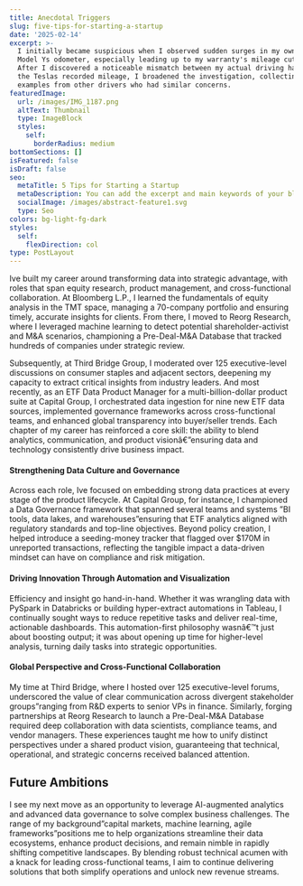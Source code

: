 ```yaml
---
title: Anecdotal Triggers
slug: five-tips-for-starting-a-startup
date: '2025-02-14'
excerpt: >-
  I initially became suspicious when I observed sudden surges in my own Tesla
  Model Ys odometer, especially leading up to my warranty's mileage cutoffs.
  After I discovered a noticeable mismatch between my actual driving habits and
  the Teslas recorded mileage, I broadened the investigation, collecting
  examples from other drivers who had similar concerns.
featuredImage:
  url: /images/IMG_1187.png
  altText: Thumbnail
  type: ImageBlock
  styles:
    self:
      borderRadius: medium
bottomSections: []
isFeatured: false
isDraft: false
seo:
  metaTitle: 5 Tips for Starting a Startup
  metaDescription: You can add the excerpt and main keywords of your blog post here.
  socialImage: /images/abstract-feature1.svg
  type: Seo
colors: bg-light-fg-dark
styles:
  self:
    flexDirection: col
type: PostLayout
---
```

Ive built my career around transforming data into strategic advantage, with roles that span equity research, product management, and cross-functional collaboration. At Bloomberg L.P., I learned the fundamentals of equity analysis in the TMT space, managing a 70-company portfolio and ensuring timely, accurate insights for clients. From there, I moved to Reorg Research, where I leveraged machine learning to detect potential shareholder-activist and M\&A scenarios, championing a Pre-Deal-M\&A Database that tracked hundreds of companies under strategic review.

Subsequently, at Third Bridge Group, I moderated over 125 executive-level discussions on consumer staples and adjacent sectors, deepening my capacity to extract critical insights from industry leaders. And most recently, as an ETF Data Product Manager for a multi-billion-dollar product suite at Capital Group, I orchestrated data ingestion for nine new ETF data sources, implemented governance frameworks across cross-functional teams, and enhanced global transparency into buyer/seller trends. Each chapter of my career has reinforced a core skill: the ability to blend analytics, communication, and product visionâ€”ensuring data and technology consistently drive business impact.

#### Strengthening Data Culture and Governance

Across each role, Ive focused on embedding strong data practices at every stage of the product lifecycle. At Capital Group, for instance, I championed a Data Governance framework that spanned several teams and systems ”BI tools, data lakes, and warehouses”ensuring that ETF analytics aligned with regulatory standards and top-line objectives. Beyond policy creation, I helped introduce a seeding-money tracker that flagged over $170M in unreported transactions, reflecting the tangible impact a data-driven mindset can have on compliance and risk mitigation.

#### Driving Innovation Through Automation and Visualization

Efficiency and insight go hand-in-hand. Whether it was wrangling data with PySpark in Databricks or building hyper-extract automations in Tableau, I continually sought ways to reduce repetitive tasks and deliver real-time, actionable dashboards. This automation-first philosophy wasnâ€™t just about boosting output; it was about opening up time for higher-level analysis, turning daily tasks into strategic opportunities.

#### Global Perspective and Cross-Functional Collaboration

My time at Third Bridge, where I hosted over 125 executive-level forums, underscored the value of clear communication across divergent stakeholder groups”ranging from R\&D experts to senior VPs in finance. Similarly, forging partnerships at Reorg Research to launch a Pre-Deal-M\&A Database required deep collaboration with data scientists, compliance teams, and vendor managers. These experiences taught me how to unify distinct perspectives under a shared product vision, guaranteeing that technical, operational, and strategic concerns received balanced attention.

## Future Ambitions

I see my next move as an opportunity to leverage AI-augmented analytics and advanced data governance to solve complex business challenges. The range of my background”capital markets, machine learning, agile frameworks”positions me to help organizations streamline their data ecosystems, enhance product decisions, and remain nimble in rapidly shifting competitive landscapes. By blending robust technical acumen with a knack for leading cross-functional teams, I aim to continue delivering solutions that both simplify operations and unlock new revenue streams.
